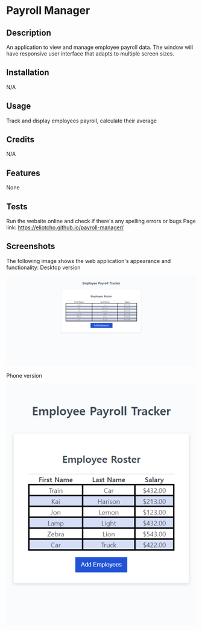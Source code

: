 # Payroll Manager

## Description

An application to view and manage employee payroll data. The window will have responsive user interface that adapts to multiple screen sizes.

## Installation

N/A

## Usage

Track and display employees payroll, calculate their average

## Credits

N/A

## Features

None

## Tests

Run the website online and check if there's any spelling errors or bugs
Page link: https://eliotcho.github.io/payroll-manager/

## Screenshots

The following image shows the web application's appearance and functionality:
Desktop version

![Screenshot of payroll manager](./assets/images/main-page-big-screen.png)

Phone version

![Screenshot of portfolio in small screen.](./assets/images/main-page-small-screen.png)
